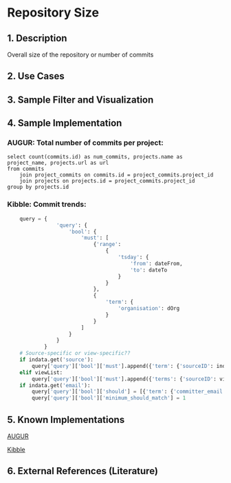 # Repository Size
## 1. Description
Overall size of the repository or number of commits

## 2. Use Cases

## 3. Sample Filter and Visualization

## 4. Sample Implementation
###  AUGUR: Total number of commits per project:

	select count(commits.id) as num_commits, projects.name as project_name, projects.url as url
	from commits
		join project_commits on commits.id = project_commits.project_id
		join projects on projects.id = project_commits.project_id
	group by projects.id

###  Kibble: Commit trends:
```python
    query = {
                'query': {
                    'bool': {
                        'must': [
                            {'range':
                                {
                                    'tsday': {
                                        'from': dateFrom,
                                        'to': dateTo
                                    }
                                }
                            },
                            {
                                'term': {
                                    'organisation': dOrg
                                }
                            }
                        ]
                    }
                }
            }
    # Source-specific or view-specific??
    if indata.get('source'):
        query['query']['bool']['must'].append({'term': {'sourceID': indata.get('source')}})
    elif viewList:
        query['query']['bool']['must'].append({'terms': {'sourceID': viewList}})
    if indata.get('email'):
        query['query']['bool']['should'] = [{'term': {'committer_email': indata.get('email')}}, {'term': {'author_email': indata.get('email')}}]
        query['query']['bool']['minimum_should_match'] = 1
```
## 5. Known Implementations

[AUGUR](https://github.com/CHAOSS/Augur)

[Kibble](https://github.com/apache/kibble)

## 6. External References (Literature)
